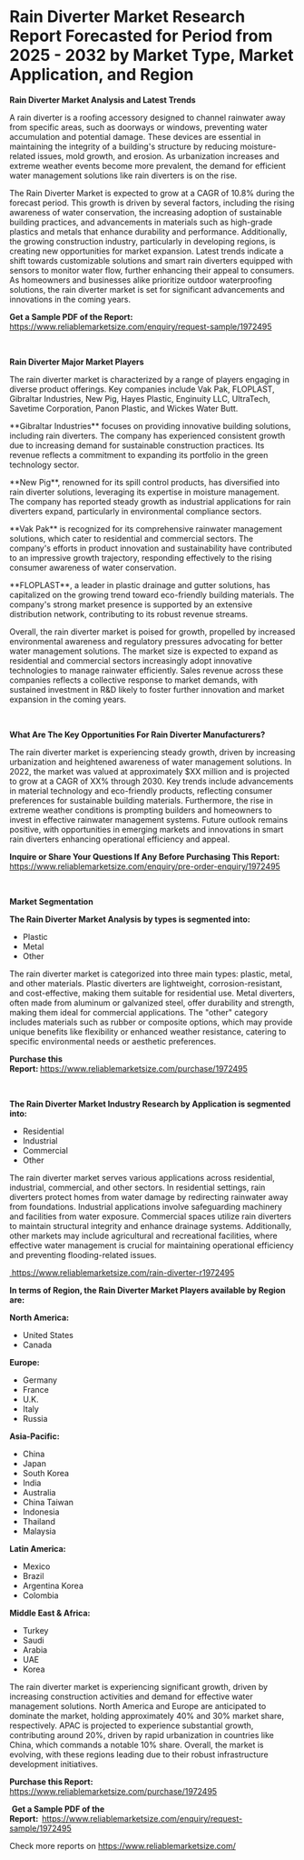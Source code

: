 <p><h1>Rain Diverter Market Research Report Forecasted for Period from 2025 -  2032 by Market Type, Market Application, and Region</h1></p><p><strong>Rain Diverter Market Analysis and Latest Trends</strong></p>
<p><p>A rain diverter is a roofing accessory designed to channel rainwater away from specific areas, such as doorways or windows, preventing water accumulation and potential damage. These devices are essential in maintaining the integrity of a building's structure by reducing moisture-related issues, mold growth, and erosion. As urbanization increases and extreme weather events become more prevalent, the demand for efficient water management solutions like rain diverters is on the rise.</p><p>The Rain Diverter Market is expected to grow at a CAGR of 10.8% during the forecast period. This growth is driven by several factors, including the rising awareness of water conservation, the increasing adoption of sustainable building practices, and advancements in materials such as high-grade plastics and metals that enhance durability and performance. Additionally, the growing construction industry, particularly in developing regions, is creating new opportunities for market expansion. Latest trends indicate a shift towards customizable solutions and smart rain diverters equipped with sensors to monitor water flow, further enhancing their appeal to consumers. As homeowners and businesses alike prioritize outdoor waterproofing solutions, the rain diverter market is set for significant advancements and innovations in the coming years.</p></p>
<p><strong>Get a Sample PDF of the Report:&nbsp;</strong> <a href="https://www.reliablemarketsize.com/enquiry/request-sample/1972495?utm_campaign=2564&utm_medium=2&utm_source=Github&utm_content=ia&utm_term=20022025&utm_id=rain-diverter">https://www.reliablemarketsize.com/enquiry/request-sample/1972495</a></p>
<p>&nbsp;</p>
<p><strong>Rain Diverter Major Market Players</strong></p>
<p><p>The rain diverter market is characterized by a range of players engaging in diverse product offerings. Key companies include Vak Pak, FLOPLAST, Gibraltar Industries, New Pig, Hayes Plastic, Enginuity LLC, UltraTech, Savetime Corporation, Panon Plastic, and Wickes Water Butt.</p><p>**Gibraltar Industries** focuses on providing innovative building solutions, including rain diverters. The company has experienced consistent growth due to increasing demand for sustainable construction practices. Its revenue reflects a commitment to expanding its portfolio in the green technology sector.</p><p>**New Pig**, renowned for its spill control products, has diversified into rain diverter solutions, leveraging its expertise in moisture management. The company has reported steady growth as industrial applications for rain diverters expand, particularly in environmental compliance sectors.</p><p>**Vak Pak** is recognized for its comprehensive rainwater management solutions, which cater to residential and commercial sectors. The company's efforts in product innovation and sustainability have contributed to an impressive growth trajectory, responding effectively to the rising consumer awareness of water conservation.</p><p>**FLOPLAST**, a leader in plastic drainage and gutter solutions, has capitalized on the growing trend toward eco-friendly building materials. The company's strong market presence is supported by an extensive distribution network, contributing to its robust revenue streams.</p><p>Overall, the rain diverter market is poised for growth, propelled by increased environmental awareness and regulatory pressures advocating for better water management solutions. The market size is expected to expand as residential and commercial sectors increasingly adopt innovative technologies to manage rainwater efficiently. Sales revenue across these companies reflects a collective response to market demands, with sustained investment in R&D likely to foster further innovation and market expansion in the coming years.</p></p>
<p>&nbsp;</p>
<p><strong>What Are The Key Opportunities For Rain Diverter Manufacturers?</strong></p>
<p><p>The rain diverter market is experiencing steady growth, driven by increasing urbanization and heightened awareness of water management solutions. In 2022, the market was valued at approximately $XX million and is projected to grow at a CAGR of XX% through 2030. Key trends include advancements in material technology and eco-friendly products, reflecting consumer preferences for sustainable building materials. Furthermore, the rise in extreme weather conditions is prompting builders and homeowners to invest in effective rainwater management systems. Future outlook remains positive, with opportunities in emerging markets and innovations in smart rain diverters enhancing operational efficiency and appeal.</p></p>
<p><strong>Inquire or Share Your Questions If Any Before Purchasing This Report:</strong> <a href="https://www.reliablemarketsize.com/enquiry/pre-order-enquiry/1972495?utm_campaign=2564&utm_medium=2&utm_source=Github&utm_content=ia&utm_term=20022025&utm_id=rain-diverter">https://www.reliablemarketsize.com/enquiry/pre-order-enquiry/1972495</a></p>
<p>&nbsp;</p>
<p><strong>Market Segmentation</strong></p>
<p><strong>The Rain Diverter Market Analysis by types is segmented into:</strong></p>
<p><ul><li>Plastic</li><li>Metal</li><li>Other</li></ul></p>
<p><p>The rain diverter market is categorized into three main types: plastic, metal, and other materials. Plastic diverters are lightweight, corrosion-resistant, and cost-effective, making them suitable for residential use. Metal diverters, often made from aluminum or galvanized steel, offer durability and strength, making them ideal for commercial applications. The "other" category includes materials such as rubber or composite options, which may provide unique benefits like flexibility or enhanced weather resistance, catering to specific environmental needs or aesthetic preferences.</p></p>
<p><strong>Purchase this Report:&nbsp;</strong><a href="https://www.reliablemarketsize.com/purchase/1972495?utm_campaign=2564&utm_medium=2&utm_source=Github&utm_content=ia&utm_term=20022025&utm_id=rain-diverter">https://www.reliablemarketsize.com/purchase/1972495</a></p>
<p>&nbsp;</p>
<p><strong>The Rain Diverter Market Industry Research by Application is segmented into:</strong></p>
<p><ul><li>Residential</li><li>Industrial</li><li>Commercial</li><li>Other</li></ul></p>
<p><p>The rain diverter market serves various applications across residential, industrial, commercial, and other sectors. In residential settings, rain diverters protect homes from water damage by redirecting rainwater away from foundations. Industrial applications involve safeguarding machinery and facilities from water exposure. Commercial spaces utilize rain diverters to maintain structural integrity and enhance drainage systems. Additionally, other markets may include agricultural and recreational facilities, where effective water management is crucial for maintaining operational efficiency and preventing flooding-related issues.</p></p>
<p><a href="https://www.reliablemarketsize.com/rain-diverter-r1972495?utm_campaign=2564&utm_medium=2&utm_source=Github&utm_content=ia&utm_term=20022025&utm_id=rain-diverter">&nbsp;https://www.reliablemarketsize.com/rain-diverter-r1972495</a></p>
<p><strong>In terms of Region, the Rain Diverter Market Players available by Region are:</strong></p>
<p>
    <p> <strong> North America: </strong>
        <ul>
            <li>United States</li>
            <li>Canada</li>
        </ul>
        </p> 
    <p> <strong> Europe: </strong>
        <ul>
            <li>Germany</li>
            <li>France</li>
            <li>U.K.</li>
            <li>Italy</li>
            <li>Russia</li>
        </ul>
        </p> 
    <p> <strong> Asia-Pacific: </strong>
        <ul>
            <li>China</li>
            <li>Japan</li>
            <li>South Korea</li>
            <li>India</li>
            <li>Australia</li>
            <li>China Taiwan</li>
            <li>Indonesia</li>
            <li>Thailand</li>
            <li>Malaysia</li>
        </ul>
        </p> 
    <p> <strong> Latin America: </strong>
        <ul>
            <li>Mexico</li>
            <li>Brazil</li>
            <li>Argentina Korea</li>
            <li>Colombia</li>
        </ul>
        </p> 
    <p> <strong> Middle East & Africa: </strong>
        <ul>
            <li>Turkey</li>
            <li>Saudi</li>
            <li>Arabia</li>
            <li>UAE</li>
            <li>Korea</li>
        </ul>
    </p>
    </p>
<p><p>The rain diverter market is experiencing significant growth, driven by increasing construction activities and demand for effective water management solutions. North America and Europe are anticipated to dominate the market, holding approximately 40% and 30% market share, respectively. APAC is projected to experience substantial growth, contributing around 20%, driven by rapid urbanization in countries like China, which commands a notable 10% share. Overall, the market is evolving, with these regions leading due to their robust infrastructure development initiatives.</p></p>
<p><strong>Purchase this Report: </strong><a href="https://www.reliablemarketsize.com/purchase/1972495?utm_campaign=2564&utm_medium=2&utm_source=Github&utm_content=ia&utm_term=20022025&utm_id=rain-diverter">https://www.reliablemarketsize.com/purchase/1972495</a></p>
<p>&nbsp;<strong>Get a Sample PDF of the Report:&nbsp;&nbsp;</strong><a href="https://www.reliablemarketsize.com/enquiry/request-sample/1972495?utm_campaign=2564&utm_medium=2&utm_source=Github&utm_content=ia&utm_term=20022025&utm_id=rain-diverter">https://www.reliablemarketsize.com/enquiry/request-sample/1972495</a></p>
<p><strong></strong></p>
<p>Check more reports on <a href="https://www.reliablemarketsize.com/?utm_campaign=2564&utm_medium=2&utm_source=Github&utm_content=ia&utm_term=20022025&utm_id=rain-diverter">https://www.reliablemarketsize.com/</a></p>